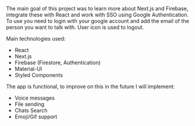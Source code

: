 The main goal of this project was to learn more about Next.js and Firebase, integrate these with React and work with SSO using Google Authentication.
To use you need to login with your google account and add the email of the person you want to talk with. User icon is used to logout.

Main technologies used:
 - React
 - Next.js
 - Firebase (Firestore, Authentication)
 - Material-UI
 - Styled Components

The app is functional, to improve on this in the future I will implement: 
 - Voice messages
 - File sending
 - Chats Search
 - Emoji/Gif support

